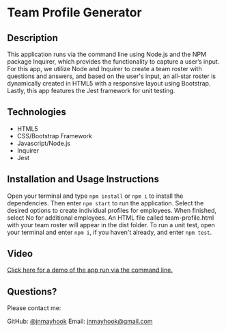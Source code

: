 # Team Profile Generator

## Description

This application runs via the command line using Node.js and the NPM package Inquirer, which provides the functionality to capture a user’s input.  For this app, we utilize Node and Inquirer to create a team roster with questions and answers, and based on the user's input, an all-star roster is dynamically created in HTML5 with a responsive layout using Bootstrap.  Lastly, this app features the Jest framework for unit testing.     



## Technologies
- HTML5
- CSS/Bootstrap Framework
- Javascript/Node.js
- Inquirer
- Jest



## Installation and Usage Instructions
Open your terminal and type `npm install` or `npm i` to install the dependencies.  Then enter `npm start` to run the application.  Select the desired options to create individual profiles for employees.  When finished, select No for additional employees.  An HTML file called team-profile.html with your team roster will appear in the dist folder.  To run a unit test, open your terminal and enter `npm i`, if you haven't already, and enter `npm test`. 



## Video
[Click here for a demo of the app run via the command line.](https://drive.google.com/file/d/1nRwOrRfqVZJgtoASRy4Oqe_q2j9KU4Ei/view)



## Questions? 
Please contact me: 

GitHub: [@jnmayhook](https://github.com/jnmayhook)
Email: [jnmayhook@gmail.com](mailto:jnmayhook@gmail.com)

